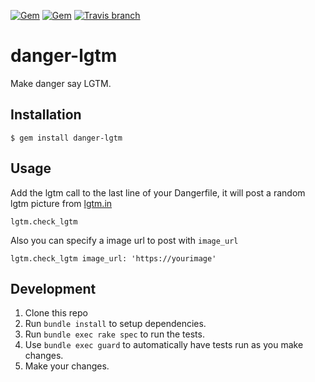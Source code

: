 [![Gem](https://img.shields.io/gem/v/danger-lgtm.svg)]()
[![Gem](https://img.shields.io/gem/dtv/danger-lgtm.svg)]()
[![Travis branch](https://img.shields.io/travis/leonhartX/danger-lgtm/master.svg)]()
# danger-lgtm

Make danger say LGTM.

## Installation

    $ gem install danger-lgtm

## Usage

Add the lgtm call to the last line of your Dangerfile, it will post a random lgtm picture from [lgtm.in](https://lgtm.in)

    lgtm.check_lgtm 

Also you can specify a image url to post with `image_url`

    lgtm.check_lgtm image_url: 'https://yourimage'

## Development

1. Clone this repo
2. Run `bundle install` to setup dependencies.
3. Run `bundle exec rake spec` to run the tests.
4. Use `bundle exec guard` to automatically have tests run as you make changes.
5. Make your changes.
